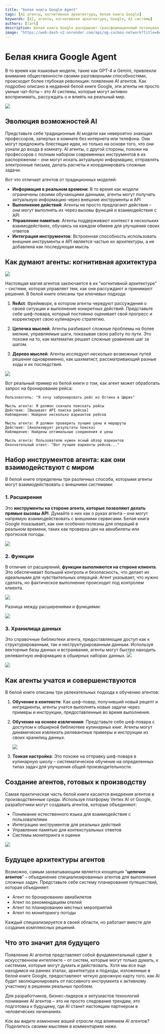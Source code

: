 ```yaml
---
title: "Белая книга Google Agent"
tags: [AI агенты, когнитивная архитектура, белая книга Google]
keywords: [AI, агенты, когнитивная архитектура, Google, AI системы]
authors: [lark]
description: Белая книга Google раскрывает трансформационный потенциал AI агентов, демонстрируя их способность воспринимать, рассуждать и влиять на реальный мир. Узнайте, как эти агенты отличаются от традиционных AI моделей благодаря доступу к информации в реальном времени, способности к действиям и интеграции инструментов.
image: "https://web-dash-v2.onrender.com/api/og-cuckoo-network?title=Белая%20книга%20Google%20Agent"
---
```


# Белая книга Google Agent

В то время как языковые модели, такие как GPT-4 и Gemini, привлекли внимание общественности своими разговорными способностями, происходит более глубокая революция: появление AI агентов. Как подробно описано в недавней белой книге Google, эти агенты не просто умные чат-боты – это AI системы, которые могут активно воспринимать, рассуждать о и влиять на реальный мир.

![](https://web-dash-v2.onrender.com/api/og-cuckoo-network?title=Белая%20книга%20Google%20Agent)

## Эволюция возможностей AI

Представьте себе традиционные AI модели как невероятно знающих профессоров, запертых в комнате без интернета или телефона. Они могут предложить блестящие идеи, но только на основе того, что они узнали до входа в комнату. AI агенты, с другой стороны, похожи на профессоров с полным набором современных инструментов в их распоряжении – они могут искать актуальную информацию, отправлять электронные письма, делать расчеты и координировать сложные задачи.

Вот что отличает агентов от традиционных моделей:

- **Информация в реальном времени**: В то время как модели ограничены своими обучающими данными, агенты могут получать актуальную информацию через внешние инструменты и API
- **Выполнение действий**: Агенты не просто предлагают действия – они могут выполнять их через вызовы функций и взаимодействия с API
- **Управление памятью**: Агенты поддерживают контекст в нескольких взаимодействиях, обучаясь на каждом обмене для улучшения своих ответов
- **Интеграция инструментов**: Встроенная способность использовать внешние инструменты и API является частью их архитектуры, а не добавлена как последующая мысль

## Как думают агенты: когнитивная архитектура

![](https://cuckoo-network.b-cdn.net/google-agent-1-arch.webp)

Настоящая магия агентов заключается в их "когнитивной архитектуре" – системе, которая управляет тем, как они рассуждают и принимают решения. В белой книге описаны три ключевых подхода:

1. **ReAct**: Фреймворк, в котором агенты чередуют рассуждения о своей ситуации и выполнение конкретных действий. Представьте себе шеф-повара, который постоянно оценивает свой прогресс и корректирует свою кулинарную стратегию.

2. **Цепочка мыслей**: Агенты разбивают сложные проблемы на более мелкие, управляемые шаги, показывая свою работу по пути. Это похоже на то, как математик решает сложные уравнения шаг за шагом.

3. **Дерево мыслей**: Агенты исследуют несколько возможных путей решения одновременно, как шахматист, рассматривающий разные ходы и их последствия.

![](https://cuckoo-network.b-cdn.net/google-agent-2-reasoning-in-the-orchestration-layer.webp)

Вот реальный пример из белой книги о том, как агент может обработать запрос на бронирование рейса:

```
Пользователь: "Я хочу забронировать рейс из Остина в Цюрих"

Мысль агента: Я должен сначала поискать рейсы
Действие: [Вызывает API поиска рейсов]
Наблюдение: Найдено несколько вариантов рейсов

Мысль агента: Я должен проверить лучшие цены и маршруты
Действие: [Анализирует результаты поиска]
Наблюдение: Найдены оптимальные соединения и цены

Мысль агента: Пользователю нужен ясный обзор вариантов
Окончательный ответ: "Вот лучшие варианты рейсов..."
```

## Набор инструментов агента: как они взаимодействуют с миром

В белой книге определены три различных способа, которыми агенты могут взаимодействовать с внешними системами:

### 1. Расширения

Это **инструменты на стороне агента, которые позволяют делать прямые вызовы API**. Думайте о них как о руках агента – они могут напрямую взаимодействовать с внешними сервисами. Белая книга Google показывает, как они особенно полезны для операций в реальном времени, таких как проверка цен на авиабилеты или прогнозов погоды.

![](https://cuckoo-network.b-cdn.net/google-agent-3-extension.webp)

### 2. Функции
В отличие от расширений, **функции выполняются на стороне клиента**. Это обеспечивает больший контроль и безопасность, что делает их идеальными для чувствительных операций. Агент указывает, что нужно сделать, но фактическое выполнение происходит под контролем клиента.

![](https://cuckoo-network.b-cdn.net/google-agent-8-function.webp)

Разница между расширениями и функциями:

![](https://cuckoo-network.b-cdn.net/google-agent-9-diff-extensions-functions.webp)

### 3. Хранилища данных

Это справочные библиотеки агента, предоставляющие доступ как к структурированным, так и неструктурированным данным. Используя векторные базы данных и встраивания, агенты могут быстро находить релевантную информацию в обширных наборах данных.
![](https://cuckoo-network.b-cdn.net/google-agent-4-data-store.webp)

![](https://cuckoo-network.b-cdn.net/google-agent-5-data-store-details.webp)

## Как агенты учатся и совершенствуются

В белой книге описаны три увлекательных подхода к обучению агентов:

1. **Обучение в контексте**: Как шеф-повар, получивший новый рецепт и ингредиенты, агенты учатся выполнять новые задачи через примеры и инструкции, предоставленные во время выполнения.

2. **Обучение на основе извлечения**: Представьте себе шеф-повара с доступом к обширной библиотеке кулинарных книг. Агенты могут динамически извлекать релевантные примеры и инструкции из своих хранилищ данных.

   ![](https://cuckoo-network.b-cdn.net/google-agent-6-rag-workflow.webp)

3. **Тонкая настройка**: Это похоже на отправку шеф-повара в кулинарную школу – систематическое обучение на определенных типах задач для улучшения общей производительности.

## Создание агентов, готовых к производству

Самая практическая часть белой книги касается внедрения агентов в производственные среды. Используя платформу Vertex AI от Google, разработчики могут создавать агентов, которые объединяют:

- Понимание естественного языка для взаимодействия с пользователями
- Интеграцию инструментов для реальных действий
- Управление памятью для контекстуальных ответов
- Системы мониторинга и оценки

![](https://cuckoo-network.b-cdn.net/google-agent-7-e2e-built-with-vertex.webp)

## Будущее архитектуры агентов

Возможно, самым захватывающим является концепция "**цепочки агентов**" – объединение специализированных агентов для выполнения сложных задач. Представьте себе систему планирования путешествий, которая объединяет:

- Агент по бронированию авиабилетов
- Агент по рекомендациям отелей
- Агент по планированию местных мероприятий
- Агент по мониторингу погоды

Каждый специализируется в своей области, но работает вместе для создания комплексных решений.

## Что это значит для будущего

Появление AI агентов представляет собой фундаментальный сдвиг в искусственном интеллекте – от систем, которые могут только думать, к системам, которые могут думать и действовать. Хотя мы все еще находимся на ранних этапах, архитектура и подходы, изложенные в белой книге Google, предоставляют четкую дорожную карту того, как AI будет эволюционировать от пассивного инструмента к активному участнику в решении реальных проблем.

Для разработчиков, бизнес-лидеров и энтузиастов технологий понимание AI агентов – это не просто следование трендам, это подготовка к будущему, где AI станет настоящим партнером в человеческих начинаниях.

*Как вы видите изменение вашей отрасли под влиянием AI агентов? Поделитесь своими мыслями в комментариях ниже.*